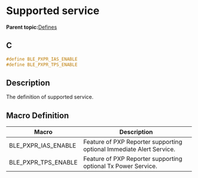 # Supported service

**Parent topic:**[Defines](GUID-44679D1C-A084-4AC1-A565-E47E86B867D2.md)

## C

```c
#define BLE_PXPR_IAS_ENABLE
#define BLE_PXPR_TPS_ENABLE
```

## Description

The definition of supported service.

## Macro Definition

|Macro|Description|
|-----|-----------|
|BLE\_PXPR\_IAS\_ENABLE|Feature of PXP Reporter supporting optional Immediate Alert Service.|
|BLE\_PXPR\_TPS\_ENABLE|Feature of PXP Reporter supporting optional Tx Power Service.|

